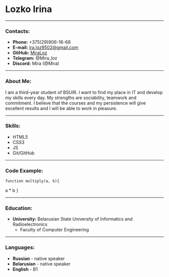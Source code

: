 # Lozko Irina

---

### Contacts: 

- **Phone:** +375(29)906-16-68
- **E-mail:** ira.loz9502@gmail.com
- **GitHub:** [MiraLoz](https://github.com/MiraLoz)
- **Telegram:** @Mira_loz
- **Discord:** Mira (@Mira)

---

### About Me:

I am a third-year student of BSUIR. I want to find my place in IT and develop my skills every day. 
My strengths are sociability, teamwork and commitment. I believe that the courses and my persistence 
will give excellent results and I will be able to work in pleasure.

---

### Skills:

- HTML5
- CSS3
- JS
- Git/GitHub

---

### Code Example:

    function multiply(a, b){
  a * b
}

---

### Education:

- **University:** Belarusian State University of Informatics and Radioelectronics
    - Faculty of Computer Engineering

---

### Languages:


- **Russian** - native speaker
- **Belarusian** - native speaker
- **English** - B1 